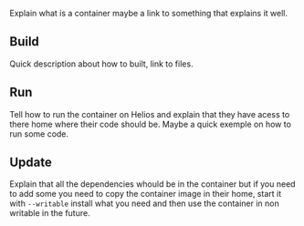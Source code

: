 Explain what is a container maybe a link to something that explains it well.


## Build
Quick description about how to built, link to files.

## Run
Tell how to run the container on Helios and explain that they have acess to there home where their code should be.
Maybe a quick exemple on how to run some code.

## Update
Explain that all the dependencies whould be in the container but if you need to add some you need to copy the container image in their home, start it with `--writable` install what you need and then use the container in non writable in the future.

